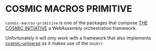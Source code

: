 # COSMIC MACROS PRIMITIVE

`cosmic-macros-primitive` is one of the packages that compose [THE COSMIC INITIATIVE](http://thecosmicinitiative.io) a WebAssembly orchestration framework.

Unfortunately it will only work with a framework that also implements
[cosmic-universe](https://crates.io/crates/cosmic-universe) as it makes use of the `UniErr`





